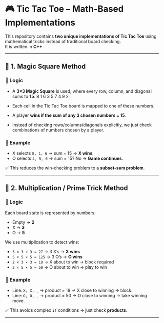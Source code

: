 # 🎮 Tic Tac Toe – Math-Based Implementations

This repository contains **two unique implementations of Tic Tac Toe** using mathematical tricks instead of traditional board checking.  
It is written in **C++** .

---
## 🔹 1. Magic Square Method

### 🧠 Logic
- A **3×3 Magic Square** is used, where every row, column, and diagonal sums to **15**:
8 1 6
3 5 7
4 9 2

- Each cell in the Tic Tac Toe board is mapped to one of these numbers.
- A player **wins if the sum of any 3 chosen numbers = 15**.
- Instead of checking rows/columns/diagonals explicitly, we just check combinations of numbers chosen by a player.

### 📌 Example
- X selects `8, 1, 6` → sum = 15 → **X wins**.
- O selects `4, 5, 6` → sum = 15? No → **Game continues**.

✅ This reduces the win-checking problem to a **subset-sum problem**.

---

## 🔹 2. Multiplication / Prime Trick Method

### 🧠 Logic
Each board state is represented by numbers:
- Empty → **2**
- X → **3**
- O → **5**

We use multiplication to detect wins:
- `3 × 3 × 3 = 27` → 3 X’s → **X wins**  
- `5 × 5 × 5 = 125` → 3 O’s → **O wins**  
- `2 × 3 × 3 = 18` → X about to win → block required  
- `2 × 5 × 5 = 50` → O about to win → play to win  

### 📌 Example
- Line: `X, X, _` → product = 18 → X close to winning → block.  
- Line: `O, O, _` → product = 50 → O close to winning → take winning move.  

✅ This avoids complex `if` conditions → just check **products**.

---




